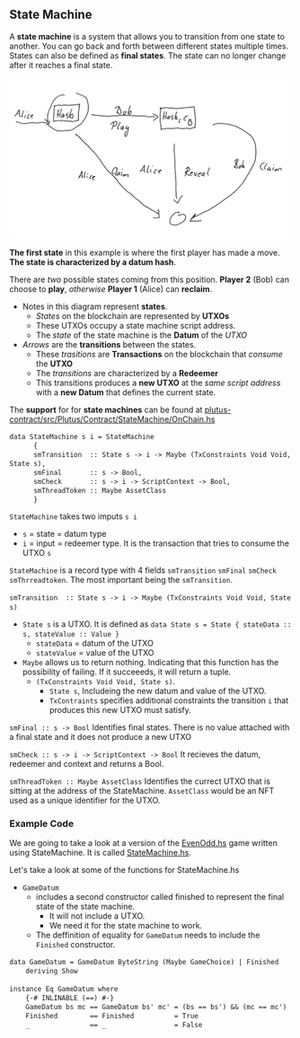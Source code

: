 ## State Machine

A **state machine** is a system that allows you to transition from one state to another. You can go back and forth between different states multiple times. States can also be defined as **final states**. The state can no longer change after it reaches a final state.

![State1](/week07/images/State1.png)

**The first state** in this example is where the first player has made a move. **The state is characterized by a datum hash**.

There are *two* possible states coming from this position. **Player 2** (Bob) can choose to **play**, *otherwise* **Player 1** (Alice) can **reclaim**. 

* Notes in this diagram represent **states**.
  * *States* on the blockchain are represented by **UTXOs**
  * These UTXOs occupy a state machine script address.
  * The *state* of the state machine is the **Datum** of the *UTXO*
* *Arrows* are the **transitions** between the states.
  * These *trasitions* are **Transactions** on the blockchain that *consume* the **UTXO**
  * The *transitions* are characterized by a **Redeemer**
  * This transitions produces a **new UTXO** at the *same script address* with a **new Datum** that defines the current state.

The **support** for for **state machines** can be found at [plutus-contract/src/Plutus/Contract/StateMachine/OnChain.hs](https://github.com/input-output-hk/plutus/blob/1b6dedf0b9eca7df02bf34d71de94af7549ddc80/plutus-contract/src/Plutus/Contract/StateMachine/OnChain.hs)

```
data StateMachine s i = StateMachine 
      {
      smTransition  :: State s -> i -> Maybe (TxConstraints Void Void, State s),
      smFinal       :: s -> Bool,
      smCheck       :: s -> i -> ScriptContext -> Bool,
      smThreadToken :: Maybe AssetClass
      }
```
`StateMachine` takes two imputs `s i`
* `s` = state = datum type
* `i` = input = redeemer type. It is the transaction that tries to consume the UTXO `s`

`StateMachine` is a record type with 4 fields `smTransition` `smFinal` `smCheck` `smThrreadtoken`. The most important being the `smTransition`.

`smTransition  :: State s -> i -> Maybe (TxConstraints Void Void, State s)`
* `State s` is a UTXO. It is defined as `data State s = State { stateData :: s, stateValue :: Value }`
  * `stateData` = datum of the UTXO
  * `stateValue` = value of the UTXO
* `Maybe` allows us to return nothing. Indicating that this function has the possibility of failing. If it succeeeds, it will return a tuple. 
  * `(TxConstraints Void Void, State s)`.
    * `State s`, Includeing the new datum and value of the UTXO.
    * `TxContraints` specifies additional constraints the transition `i` that produces this new UTXO must satisfy.

`smFinal :: s -> Bool` Identifies final states. There is no value attached with a final state and it does not produce a new UTXO

`smCheck :: s -> i -> ScriptContext -> Bool` It recieves the datum, redeemer and context and returns a Bool.

`smThreadToken :: Maybe AssetClass` Identifies the currect UTXO that is sitting at the address of the StateMachine. `AssetClass` would be an NFT used as a unique identifier for the UTXO.


### Example Code
We are going to take a look at a version of the [EvenOdd.hs](https://github.com/input-output-hk/plutus-pioneer-program/blob/main/code/week07/src/Week07/EvenOdd.hs) game written using StateMachine. It is called [StateMachine.hs](https://github.com/input-output-hk/plutus-pioneer-program/blob/main/code/week07/src/Week07/StateMachine.hs).

Let's take a look at some of the functions for StateMachine.hs

* `GameDatum` 
  * includes a second constructor called finished to represent the final state of the state machine. 
    * It will not include a UTXO. 
    * We need it for the state machine to work.
  * The deffinition of equality for `GameDatum` needs to include the `Finished` constructor.
```
data GameDatum = GameDatum ByteString (Maybe GameChoice) | Finished
    deriving Show

instance Eq GameDatum where
    {-# INLINABLE (==) #-}
    GameDatum bs mc == GameDatum bs' mc' = (bs == bs') && (mc == mc')
    Finished        == Finished          = True
    _               == _                 = False    
```
